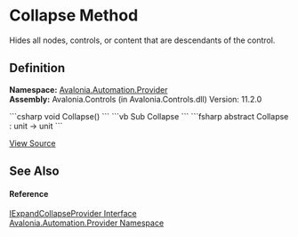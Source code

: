 # Collapse Method


Hides all nodes, controls, or content that are descendants of the control.



## Definition
**Namespace:** <a href="N_Avalonia_Automation_Provider">Avalonia.Automation.Provider</a>  
**Assembly:** Avalonia.Controls (in Avalonia.Controls.dll) Version: 11.2.0

<Tabs groupId="api-code-preview">
<TabItem value="csharp" label="C#">
```csharp
void Collapse()
```
</TabItem>
<TabItem value="vb" label="VB">
```vb
Sub Collapse
```
</TabItem>
<TabItem value="fsharp" label="F#">
```fsharp
abstract Collapse : unit -> unit 
```
</TabItem>
</Tabs>



<a href="https://github.com/AvaloniaUI/Avalonia/tree/master/src/Avalonia.Controls/Automation/Provider/IExpandCollapseProvider.cs" title="View the source code">View Source</a>



## See Also


#### Reference
<a href="T_Avalonia_Automation_Provider_IExpandCollapseProvider">IExpandCollapseProvider Interface</a>  
<a href="N_Avalonia_Automation_Provider">Avalonia.Automation.Provider Namespace</a>  
